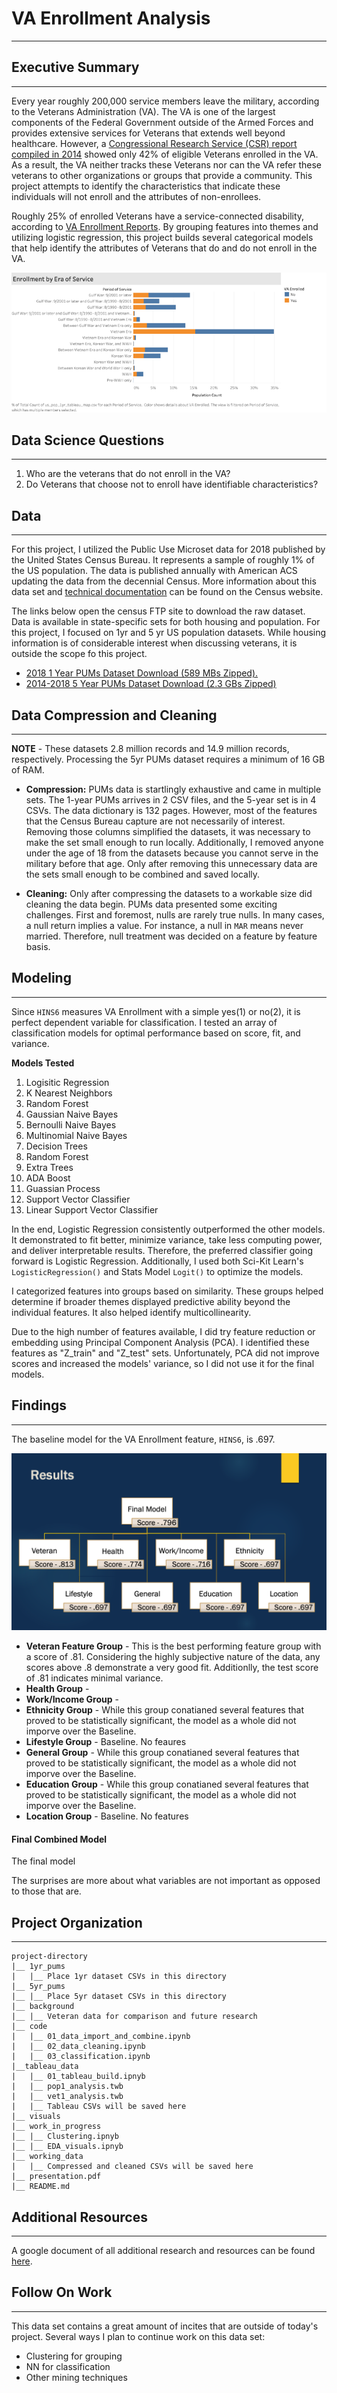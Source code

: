 # VA Enrollment  Analysis
---

## Executive Summary
---
Every year roughly 200,000 service members leave the military, according to the Veterans Administration (VA). The VA is one of the largest components of the Federal Government outside of the Armed Forces and provides extensive services for Veterans that extends well beyond healthcare.  However, a [Congressional Research Service (CSR) report compiled in 2014](https://fas.org/sgp/crs/misc/R43579.pdf) showed only 42% of eligible Veterans enrolled in the VA.  As a result, the VA neither tracks these Veterans nor can the VA refer these veterans to other organizations or groups that provide a community.  This project attempts to identify the characteristics that indicate these individuals will not enroll and the attributes of non-enrollees.

Roughly 25% of enrolled Veterans have a service-connected disability, according to [VA Enrollment Reports](https://www.va.gov/HEALTHPOLICYPLANNING/SOE2018/2018EnrolleeDataFindingsReport_9January2019Final508Compliant.pdf).  By grouping features into themes and utilizing logistic regression, this project builds several categorical models that help identify the attributes of Veterans that do and do not enroll in the VA.

![](images/enrollment.png)
## Data Science Questions
---
1. Who are the veterans that do not enroll in the VA?  
2. Do Veterans that choose not to enroll have identifiable characteristics?  

## Data
---
For this project, I utilized the Public Use Microset data for 2018 published by the United States Census Bureau.  It represents a sample of roughly 1% of the US population.  The data is published annually with American ACS updating the data from the decennial Census.  More information about this data set and [technical documentation](https://www.census.gov/programs-surveys/acs/technical-documentation/pums/documentation.html) can be found on the Census website. 

The links below open the census FTP site to download the raw dataset.  Data is available in state-specific sets for both housing and population.  For this project, I focused on 1yr and 5 yr US population datasets.  While housing information is of considerable interest when discussing veterans, it is outside the scope fo this project.

* [2018 1 Year PUMs Dataset Download (589 MBs Zipped).](https://www2.census.gov/programs-surveys/acs/data/pums/2018/1-Year/unix_pus.zip)
* [2014-2018 5 Year PUMs Dataset Download (2.3 GBs Zipped)](https://www2.census.gov/programs-surveys/acs/data/pums/2018/5-Year/unix_pus.zip)

## Data Compression and Cleaning 
---
**NOTE** - These datasets 2.8 million records and 14.9 million records, respectively.  Processing the 5yr PUMs dataset requires a minimum of 16 GB of RAM.

* **Compression:** PUMs data is startlingly exhaustive and came in multiple sets. The 1-year PUMs arrives in 2 CSV files, and the 5-year set is in 4 CSVs.  The data dictionary is 132 pages.  However, most of the features that the Census Bureau capture are not necessarily of interest.  Removing those columns simplified the datasets, it was necessary to make the set small enough to run locally. Additionally, I removed anyone under the age of 18 from the datasets because you cannot serve in the military before that age. Only after removing this unnecessary data are the sets small enough to be combined and saved locally.  

* **Cleaning:** Only after compressing the datasets to a workable size did cleaning the data begin.  PUMs data presented some exciting challenges. First and foremost, nulls are rarely true nulls.  In many cases, a null return implies a value.  For instance, a null in ```MAR``` means never married.  Therefore, null treatment was decided on a feature by feature basis.  

## Modeling
---
Since ```HINS6``` measures VA Enrollment with a simple yes(1) or no(2), it is perfect dependent variable for classification.  I tested an array of classification models for optimal performance based on score, fit, and variance.    

**Models Tested**
1. Logisitic Regression
2. K Nearest Neighbors
3. Random Forest
4. Gaussian Naive Bayes
5. Bernoulli Naive Bayes
6. Multinomial Naive Bayes
7. Decision Trees
8. Random Forest
9. Extra Trees
10. ADA Boost
11. Guassian Process
12. Support Vector Classifier
13. Linear Support Vector Classifier

In the end, Logistic Regression consistently outperformed the other models. It demonstrated to fit better, minimize variance, take less computing power, and deliver interpretable results.  Therefore, the preferred classifier going forward is Logistic Regression. Additionally, I used both Sci-Kit Learn's ```LogisticRegression()``` and Stats Model ```Logit()``` to optimize the models.

I categorized features into groups based on similarity.  These groups helped determine if broader themes displayed predictive ability beyond the individual features.  It also helped identify multicollinearity.

Due to the high number of features available, I did try feature reduction or embedding using Principal Component Analysis (PCA).   I identified these features as "Z_train" and "Z_test" sets.  Unfortunately, PCA did not improve scores and increased the models' variance, so I did not use it for the final models.

## Findings
---

The baseline model for the VA Enrollment feature, ```HINS6```, is .697.   

![](images/model_tree.png)
   
* **Veteran Feature Group** - This is the best performing feature group with a score of .81.  Considering the highly subjective nature of the data, any scores above .8 demonstrate a very good fit.  Additionlly, the test score of .81 indicates minimal variance.  
* **Health Group** -
* **Work/Income Group** - 
* **Ethnicity Group** - While this group conatianed several features that proved to be statistically significant, the model as a whole did not imporve over the Baseline.
* **Lifestyle Group** - Baseline.  No feaures
* **General Group** - While this group conatianed several features that proved to be statistically significant, the model as a whole did not imporve over the Baseline.
* **Education Group** - While this group conatianed several features that proved to be statistically significant, the model as a whole did not imporve over the Baseline.
* **Location Group** - Baseline. No features


#### Final Combined Model
The final model 

The surprises are more about what variables are not important as opposed to those that are.

## Project Organization
---
```
project-directory  
|__ 1yr_pums  
|   |__ Place 1yr dataset CSVs in this directory
|__ 5yr_pums 
|__ |__ Place 5yr dataset CSVs in this directory
|__ background 
|__ |__ Veteran data for comparison and future research
|__ code
|   |__ 01_data_import_and_combine.ipynb
|   |__ 02_data_cleaning.ipynb   
|   |__ 03_classification.ipynb  
|__tableau_data
|   |__ 01_tableau_build.ipnyb
|   |__ pop1_analysis.twb
|   |__ vet1_analysis.twb
|   |__ Tableau CSVs will be saved here
|__ visuals
|__ work_in_progress
|__ |__ Clustering.ipnyb
|__ |__ EDA_visuals.ipnyb
|__ working_data
|   |__ Compressed and cleaned CSVs will be saved here
|__ presentation.pdf
|__ README.md
```
## Additional Resources
---
A google document of all additional research and resources can be found [here](https://docs.google.com/document/d/1-CDyHBpFiIGXZlgoX5nltieaSrE90ro81Xj3a7jC2Mk/edit?usp=sharing).

## Follow On Work
---
This data set contains a great amount of incites that are outside of today's project.  Several ways I plan to continue work on this data set:

* Clustering for grouping 
* NN for classification
* Other mining techniques